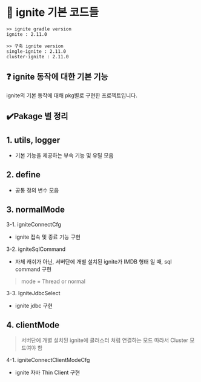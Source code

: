 # 📃 ignite 기본 코드들
```
>> ignite gradle version
ignite : 2.11.0

>> 구축 ignite version
single-ignite : 2.11.0
cluster-ignite : 2.11.0
```

## ❓ ignite 동작에 대한 기본 기능
ignite의 기본 동작에 대해 pkg별로 구현한 프로젝트입니다.

## ✔️Pakage 별 정리

## 1. utils, logger
- 기본 기능을 제공하는 부속 기능 및 유틸 모음

## 2. define
- 공통 정의 변수 모음

## 3. normalMode

3-1. igniteConnectCfg
- ignite 접속 및 종료 기능 구현

3-2. igniteSqlCommand
- 자체 캐쉬가 아닌, 서버단에 개별 설치된 ignite가 IMDB 형태 일 때, sql command 구현
> mode = Thread or normal

3-3. IgniteJdbcSelect
- ignite jdbc 구현

## 4. clientMode
> 서버단에 개별 설치된 ignite에 클러스터 처럼 연결하는 모드 따라서 Cluster 모드여야 함

4-1. igniteConnectClientModeCfg
- ignite 자바 Thin Client 구현